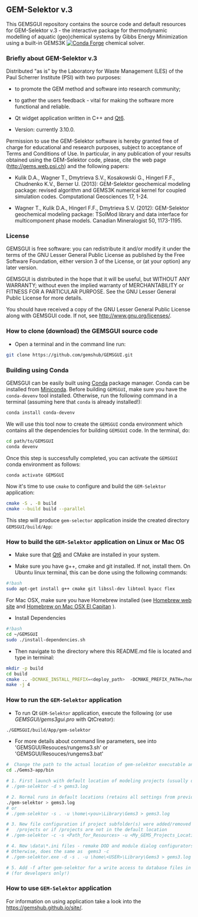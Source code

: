 ## GEM-Selektor v.3 

This GEMSGUI repository contains the source code and default resources for GEM-Selektor v.3 - the interactive package for thermodynamic modelling of aquatic (geo)chemical systems by Gibbs Energy Minimization using a built-in GEMS3K  [![Conda Forge](https://anaconda.org/conda-forge/gems3k/badges/version.svg)](https://anaconda.org/conda-forge/gems3k) chemical solver.

### Briefly about GEM-Selektor v.3 

Distributed "as is" by the Laboratory for Waste Management (LES) of the Paul Scherrer Institute (PSI) with two purposes:

* to promote the GEM method and software into research community;

* to gather the users feedback - vital for making the software more functional and reliable.

* Qt widget application written in C++ and [Qt6](https://www.qt.io/).

* Version: currently 3.10.0.

Permission to use the GEM-Selektor software is hereby granted free of charge for educational and research purposes, subject to acceptance of Terms and Conditions of Use. In particular, in any publication of your results obtained using the GEM-Selektor code, please, cite the web page (http://gems.web.psi.ch) and the following papers: 

* Kulik D.A., Wagner T., Dmytrieva S.V., Kosakowski G., Hingerl F.F., Chudnenko K.V., Berner U. (2013): GEM-Selektor geochemical modeling package: revised algorithm and GEMS3K numerical kernel for coupled simulation codes. Computational Geosciences 17, 1-24.

* Wagner T., Kulik D.A., Hingerl F.F., Dmytrieva S.V. (2012): GEM-Selektor geochemical modeling package: TSolMod library and data interface for multicomponent phase models. Canadian Mineralogist 50, 1173-1195.


### License

GEMSGUI is free software: you can redistribute it and/or modify it under the terms of the GNU Lesser General Public License as published by the Free Software Foundation, either version 3 of the License, or (at your option) any later version.

GEMSGUI is distributed in the hope that it will be useful, but WITHOUT ANY WARRANTY; without even the implied warranty of MERCHANTABILITY or FITNESS FOR A PARTICULAR PURPOSE. See the GNU Lesser General Public License for more details.

You should have received a copy of the GNU Lesser General Public License along with GEMSGUI code. If not, see http://www.gnu.org/licenses/. 


### How to clone (download) the GEMSGUI source code

* Open a terminal and in the command line run:

```sh
git clone https://github.com/gemshub/GEMSGUI.git

```


### Building using Conda

GEMSGUI can be easily built using [Conda](https://conda.io/docs/) package manager. Conda can be installed from [Miniconda](https://conda.io/miniconda.html).
Before building `GEMSGUI`, make sure you have the `conda-devenv` tool installed. Otherwise, run the following command in a terminal (assuming here that `conda` is already installed!):

```sh
conda install conda-devenv
```

We will use this tool now to create the `GEMSGUI` conda environment which contains all the dependencies for building `GEMSGUI` code. In the terminal, do:

```sh
cd path/to/GEMSGUI
conda devenv
```

Once this step is successfully completed, you can activate the `GEMSGUI` conda environment as follows:

```sh
conda activate GEMSGUI
```

Now it's time to use `cmake` to configure and build the `GEM-Selektor` application:

```sh
cmake -S . -B build
cmake --build build --parallel
```

This step will produce `gem-selector` application inside the created directory `GEMSGUI/build/App`:


### How to build the `GEM-Selektor` application on Linux or Mac OS

* Make sure that [Qt6](https://www.qt.io/try-qt) and CMake are installed in your system.

* Make sure you have g++, cmake and git installed. If not, install them.  On Ubuntu linux terminal, this can be done using the following commands:

```sh
#!bash
sudo apt-get install g++ cmake git libssl-dev libtool byacc flex
```

For Mac OSX, make sure you have Homebrew installed (see [Homebrew web site](http://brew.sh) and [Homebrew on Mac OSX El Capitan](http://digitizor.com/install-homebrew-osx-el-capitan/) ).

* Install Dependencies

```sh
#!bash
cd ~/GEMSGUI
sudo ./install-dependencies.sh
```

* Then navigate to the directory where this README.md file is located and type in terminal:

```sh
mkdir -p build
cd build
cmake .. -DCMAKE_INSTALL_PREFIX=<deploy_path>  -DCMAKE_PREFIX_PATH=/home/<you>/Qt/<version>/gcc_64
make -j 4
```

### How to run the `GEM-Selektor` application

* To run Qt `GEM-Selektor` application, execute the following (or use *GEMSGUI/gems3gui.pro* with QtCreator):

```sh
./GEMSGUI/build/App/gem-selektor
```

* For more details about command line parameters, see into 'GEMSGUI/Resouces/rungems3.sh' or 'GEMSGUI/Resouces/rungems3.bat'

```sh
#  Change the path to the actual location of gem-selektor executable and Resources
cd ./Gems3-app/bin

# 1. First launch with default location of modeling projects (usually done by the installer)
# ./gem-selektor -d > gems3.log

# 2. Normal runs in default locations (retains all settings from previous session)
./gem-selektor > gems3.log
# or
# ./gem-selektor -s . -u \home\<you>\Library\Gems3 > gems3.log

# 3. New file configuration if project subfolder(s) were added/removed to/from
#   /projects or if /projects are not in the default location
# ./gem-selektor -c -s <Path_for_Resources> -u <My_GEMS_Projects_Location>\Gems3 > gems3.log

# 4. New \data\*.ini files - remake DOD and module dialog configurators
# Otherwise, does the same as  gems3 -c
# ./gem-selektor.exe -d -s . -u \home\<USER>\Library\Gems3 > gems3.log

# 5. Add -f after gem-selektor for a write access to database files in \DB.default\
# (for developers only!)
```

### How to use `GEM-Selektor` application

For information on using  application take a look into the https://gemshub.github.io/site/.



